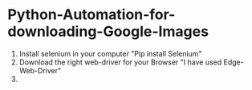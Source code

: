 # Python-Automation-for-downloading-Google-Images
1. Install selenium in your computer
     "Pip install Selenium"
2. Download the right web-driver for your Browser
    "I have used Edge-Web-Driver"
3. 
